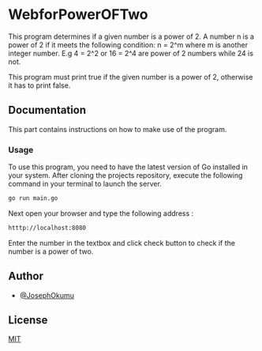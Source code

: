 # WebforPowerOFTwo

This program determines if a given number is a power of 2. A number n is a power of 2 if it meets the following condition: n = 2^m where m is another integer number. E.g 4 = 2^2 or 16 = 2^4 are power of 2 numbers while 24 is not.

This program must print true if the given number is a power of 2, otherwise it has to print false.

## Documentation

This part contains instructions on how to make use of the program.

### Usage

To use this program, you need to have the latest version of Go installed in your system.
After cloning the projects repository, execute the following command in your terminal to launch the server.

```bash
go run main.go 
```
Next open your browser and type the following address :
```bash
htttp://localhost:8080
```
Enter the number in the textbox and click check button to check if the number is a power of two.

## Author

- [@JosephOkumu](https://github.com/JosephOkumu)


## License

[MIT](https://choosealicense.com/licenses/mit/)
